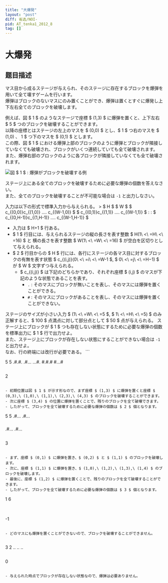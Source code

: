 ```yaml
---
title: "大爆発"
layout: "post"
diff: 省选/NOI-
pid: AT_tenka1_2012_8
tag: []
---
```


# 大爆発

## 题目描述

[problemUrl]: https://atcoder.jp/contests/tenka1-2012-qualB/tasks/tenka1_2012_8

 マス目から成るステージが与えられ、そのステージに存在するブロックを爆弾を用いて全て壊すゲームを行います。  
 爆弾はブロックのないマスにのみ置くことができ、爆弾は置くとすぐに爆発し上下左右全てのブロックを破壊します。

 例えば、図 $ 1 $ のようなステージで座標 $ (1,3) $ に爆弾を置くと、上下左右 $ 5 $ つのブロックを破壊することができます。  
 以降の座標とはステージの左上のマスを $ (0,0) $ とし、$ 1 $ つ右のマスを $ (1,0) $、$ 1 $ つ下のマスを $ (0,1) $ とします。  
 この際、図 $ 1 $ における爆弾上部のブロックのように爆弾とブロックが隣接していなくても破壊され、ブロックがいくつ連続していても全て破壊されます。  
 また、爆弾右部のブロックのように各ブロックが隣接していなくても全て破壊されます。

 ![](https://cdn.luogu.com.cn/upload/vjudge_pic/AT_tenka1_2012_8/f1e2e278d6a1916ec0af40907a845b851be57aab.png)図 $ 1 $ : 爆弾がブロックを破壊する例

 

 ステージ上にある全てのブロックを破壊するために必要な爆弾の個数を答えなさい。  
 また、全てのブロックを破壊することが不可能な場合は `-1` と出力しなさい。

 入力は以下の形式で標準入力から与えられる。 > $ H $ $ W $ $ c_{(0,0)}c_{(1,0)} $‥‥$ c_{(W-1,0)} $ $ c_{(0,1)}c_{(1,1)} $‥‥$ c_{(W-1,1)} $ : : $ c_{(0,H-1)}c_{(1,H-1)} $‥‥$ c_{(W-1,H-1)} $

- 入力は $ H+1 $ 行ある。
- $ 1 $ 行目には、与えられるステージの縦の長さを表す整数 $ H(1\ <\ =H\ <\ =16) $ と 横の長さを表す整数 $ W(1\ <\ =W\ <\ =16) $ が空白を区切りとして与えられる。
- $ 2 $ 行目からの $ H $ 行には、各行にステージの各マス目に対するブロックの有無を表す状態 $ c_{(i,j)}(0\ <\ =i\ <\ =W-1 $, $ 0\ <\ =j\ <\ =H−1) $ が $ W $ 文字ずつ与えられる。 
  - $ c_{(i,j)} $ は下記のどちらかであり、それぞれ座標 $ (i,j) $ のマスが下記のような状態であることを表す。 
      - `.` : そのマスにブロックが無いことを表し、そのマスには爆弾を置くことができる。
      - `#` : そのマスにブロックがあることを表し、そのマスには爆弾を置くことができない。
 
 ステージのサイズが小さい入力 $ (1\ <\ =W\ <\ =5 $, $ 1\ <\ =H\ <\ =5) $ のみ正解すると、$ 100 $ 点満点に対して部分点として $ 50 $ 点が与えられる。 ステージ上にブロックが $ 1 $ つも存在しない状態にするために必要な爆弾の個数を標準出力に $ 1 $ 行で出力せよ。  
 また、ステージ上にブロックが存在しない状態にすることができない場合は `-1` と出力せよ。  
 なお、行の終端には改行が必要である。 ```

5 5
.#.#.
.#...
...#.
#.#.#
#...#
```

 ```

2
```

- 初期位置は図 $ 1 $ が示す形なので、まず座標 $ (1,3) $ に爆弾を置くと座標 $ (0,3),\ (1,0),\ (1,1),\ (2,3),\ (4,3) $ のブロックを破壊することができます。
- 次に座標 $ (3,4) $ の位置に爆弾を置くことで、残りのブロックを全て破壊できます。
- したがって、ブロックを全て破壊するために必要な爆弾の個数は $ 2 $ 個となります。

```

5 5
.#...
.#...
#####
.#...
.#...
```

 ```

3
```

- まず、座標 $ (0,1) $ に爆弾を置き、$ (0,2) $ と $ (1,1) $ のブロックを破壊します。
- 次に、座標 $ (1,1) $ に爆弾を置き、$ (1,0),\ (1,2),\ (1,3),\ (1,4) $ のブロックを破壊します。
- 最後に、座標 $ (1,2) $ に爆弾を置くことで、残りのブロックを全て破壊することができます。
- したがって、ブロックを全て破壊するために必要な爆弾の個数は $ 3 $ 個となります。

```

1 6
######
```

 ```

-1
```

- どのマスにも爆弾を置くことができないので、ブロックを破壊することができません。
 
```

3 2
..
..
..
```

 ```

0
```

- 与えられた時点でブロックが存在しない状態なので、爆弾は必要ありません。

